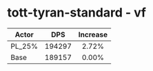 # tott-tyran-standard - vf
| Actor | DPS | Increase |
|---|:---:|:---:|
|PL_25%|194297|2.72%|
|Base|189157|0.00%|
